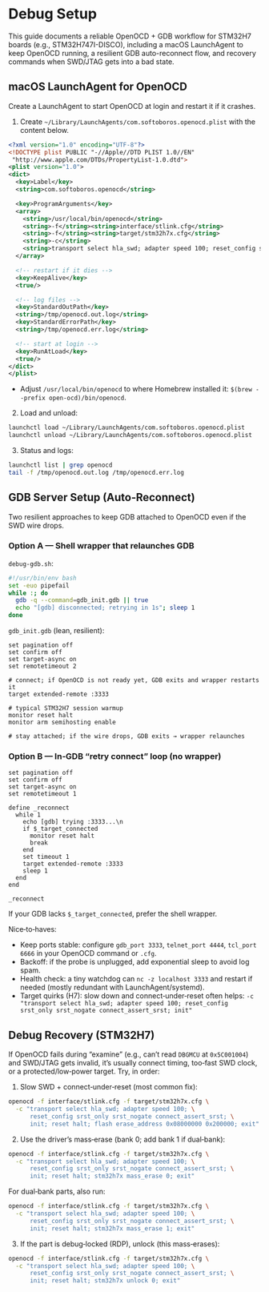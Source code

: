 <!--
examples/stm32h747i-disco/DEBUG-SETUP.md - STM32 debug setup (OpenOCD, GDB), macOS LaunchAgent, and recovery recipes.
-->

# Debug Setup

This guide documents a reliable OpenOCD + GDB workflow for STM32H7 boards (e.g., STM32H747I-DISCO), including a macOS LaunchAgent to keep OpenOCD running, a resilient GDB auto-reconnect flow, and recovery commands when SWD/JTAG gets into a bad state.

## macOS LaunchAgent for OpenOCD

Create a LaunchAgent to start OpenOCD at login and restart it if it crashes.

1) Create `~/Library/LaunchAgents/com.softoboros.openocd.plist` with the content below.

```xml
<?xml version="1.0" encoding="UTF-8"?>
<!DOCTYPE plist PUBLIC "-//Apple//DTD PLIST 1.0//EN"
 "http://www.apple.com/DTDs/PropertyList-1.0.dtd">
<plist version="1.0">
<dict>
  <key>Label</key>
  <string>com.softoboros.openocd</string>

  <key>ProgramArguments</key>
  <array>
    <string>/usr/local/bin/openocd</string>
    <string>-f</string><string>interface/stlink.cfg</string>
    <string>-f</string><string>target/stm32h7x.cfg</string>
    <string>-c</string>
    <string>transport select hla_swd; adapter speed 100; reset_config srst_only srst_nogate connect_assert_srst; init</string>
  </array>

  <!-- restart if it dies -->
  <key>KeepAlive</key>
  <true/>

  <!-- log files -->
  <key>StandardOutPath</key>
  <string>/tmp/openocd.out.log</string>
  <key>StandardErrorPath</key>
  <string>/tmp/openocd.err.log</string>

  <!-- start at login -->
  <key>RunAtLoad</key>
  <true/>
</dict>
</plist>
```

- Adjust `/usr/local/bin/openocd` to where Homebrew installed it: `$(brew --prefix open-ocd)/bin/openocd`.

2) Load and unload:

```bash
launchctl load ~/Library/LaunchAgents/com.softoboros.openocd.plist
launchctl unload ~/Library/LaunchAgents/com.softoboros.openocd.plist
```

3) Status and logs:

```bash
launchctl list | grep openocd
tail -f /tmp/openocd.out.log /tmp/openocd.err.log
```

## GDB Server Setup (Auto‑Reconnect)

Two resilient approaches to keep GDB attached to OpenOCD even if the SWD wire drops.

### Option A — Shell wrapper that relaunches GDB

`debug-gdb.sh`:

```bash
#!/usr/bin/env bash
set -euo pipefail
while :; do
  gdb -q --command=gdb_init.gdb || true
  echo "[gdb] disconnected; retrying in 1s"; sleep 1
done
```

`gdb_init.gdb` (lean, resilient):

```gdb
set pagination off
set confirm off
set target-async on
set remotetimeout 2

# connect; if OpenOCD is not ready yet, GDB exits and wrapper restarts it
target extended-remote :3333

# typical STM32H7 session warmup
monitor reset halt
monitor arm semihosting enable

# stay attached; if the wire drops, GDB exits → wrapper relaunches
```

### Option B — In‑GDB “retry connect” loop (no wrapper)

```gdb
set pagination off
set confirm off
set target-async on
set remotetimeout 1

define _reconnect
  while 1
    echo [gdb] trying :3333...\n
    if $_target_connected
      monitor reset halt
      break
    end
    set timeout 1
    target extended-remote :3333
    sleep 1
  end
end

_reconnect
```

If your GDB lacks `$_target_connected`, prefer the shell wrapper.

Nice‑to‑haves:

- Keep ports stable: configure `gdb_port 3333`, `telnet_port 4444`, `tcl_port 6666` in your OpenOCD command or `.cfg`.
- Backoff: if the probe is unplugged, add exponential sleep to avoid log spam.
- Health check: a tiny watchdog can `nc -z localhost 3333` and restart if needed (mostly redundant with LaunchAgent/systemd).
- Target quirks (H7): slow down and connect‑under‑reset often helps:
  `-c "transport select hla_swd; adapter speed 100; reset_config srst_only srst_nogate connect_assert_srst; init"`

## Debug Recovery (STM32H7)

If OpenOCD fails during “examine” (e.g., can’t read `DBGMCU` at `0x5C001004`) and SWD/JTAG gets invalid, it’s usually connect timing, too‑fast SWD clock, or a protected/low‑power target. Try, in order:

1) Slow SWD + connect‑under‑reset (most common fix):

```bash
openocd -f interface/stlink.cfg -f target/stm32h7x.cfg \
  -c "transport select hla_swd; adapter speed 100; \
      reset_config srst_only srst_nogate connect_assert_srst; \
      init; reset halt; flash erase_address 0x08000000 0x200000; exit"
```

2) Use the driver’s mass‑erase (bank 0; add bank 1 if dual‑bank):

```bash
openocd -f interface/stlink.cfg -f target/stm32h7x.cfg \
  -c "transport select hla_swd; adapter speed 100; \
      reset_config srst_only srst_nogate connect_assert_srst; \
      init; reset halt; stm32h7x mass_erase 0; exit"
```

For dual‑bank parts, also run:

```bash
openocd -f interface/stlink.cfg -f target/stm32h7x.cfg \
  -c "transport select hla_swd; adapter speed 100; \
      reset_config srst_only srst_nogate connect_assert_srst; \
      init; reset halt; stm32h7x mass_erase 1; exit"
```

3) If the part is debug‑locked (RDP), unlock (this mass‑erases):

```bash
openocd -f interface/stlink.cfg -f target/stm32h7x.cfg \
  -c "transport select hla_swd; adapter speed 100; \
      reset_config srst_only srst_nogate connect_assert_srst; \
      init; reset halt; stm32h7x unlock 0; exit"
```

